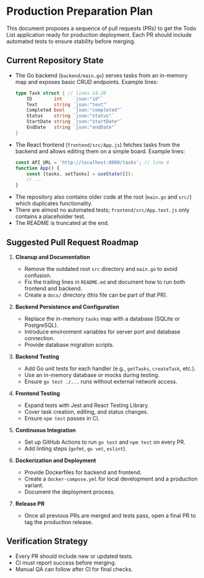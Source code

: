 # Production Preparation Plan

This document proposes a sequence of pull requests (PRs) to get the Todo List application ready for production deployment. Each PR should include automated tests to ensure stability before merging.

## Current Repository State
- The Go backend (`backend/main.go`) serves tasks from an in-memory map and exposes basic CRUD endpoints. Example lines:
  ```go
  type Task struct { // lines 14-20
      ID        int    `json:"id"`
      Text      string `json:"text"`
      Completed bool   `json:"completed"`
      Status    string `json:"status"`
      StartDate string `json:"startDate"`
      EndDate   string `json:"endDate"`
  }
  ```
- The React frontend (`frontend/src/App.js`) fetches tasks from the backend and allows editing them on a simple board. Example lines:
  ```javascript
  const API_URL = 'http://localhost:8080/tasks'; // line 4
  function App() {
      const [tasks, setTasks] = useState([]);
      // ...
  }
  ```
- The repository also contains older code at the root (`main.go` and `src/`) which duplicates functionality.
- There are almost no automated tests; `frontend/src/App.test.js` only contains a placeholder test.
- The README is truncated at the end.

## Suggested Pull Request Roadmap
1. **Cleanup and Documentation**
   - Remove the outdated root `src` directory and `main.go` to avoid confusion.
   - Fix the trailing lines in `README.md` and document how to run both frontend and backend.
   - Create a `docs/` directory (this file can be part of that PR).

2. **Backend Persistence and Configuration**
   - Replace the in-memory `tasks` map with a database (SQLite or PostgreSQL).
   - Introduce environment variables for server port and database connection.
   - Provide database migration scripts.

3. **Backend Testing**
   - Add Go unit tests for each handler (e.g., `getTasks`, `createTask`, etc.).
   - Use an in-memory database or mocks during testing.
   - Ensure `go test ./...` runs without external network access.

4. **Frontend Testing**
   - Expand tests with Jest and React Testing Library.
   - Cover task creation, editing, and status changes.
   - Ensure `npm test` passes in CI.

5. **Continuous Integration**
   - Set up GitHub Actions to run `go test` and `npm test` on every PR.
   - Add linting steps (`gofmt`, `go vet`, `eslint`).

6. **Dockerization and Deployment**
   - Provide Dockerfiles for backend and frontend.
   - Create a `docker-compose.yml` for local development and a production variant.
   - Document the deployment process.

7. **Release PR**
   - Once all previous PRs are merged and tests pass, open a final PR to tag the production release.

## Verification Strategy
- Every PR should include new or updated tests.
- CI must report success before merging.
- Manual QA can follow after CI for final checks.
